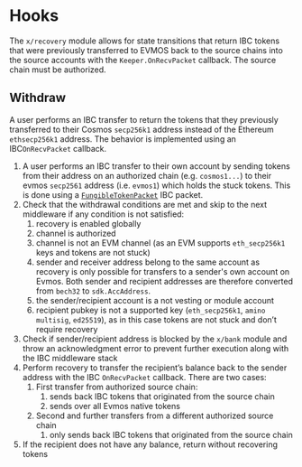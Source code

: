 <!--
order: 2
-->

# Hooks

The `x/recovery` module allows for state transitions that return IBC tokens that
were previously transferred to EVMOS back to the source chains into the source
accounts with the `Keeper.OnRecvPacket` callback. The source chain must be
authorized.

## Withdraw

A user performs an IBC transfer to return the tokens that they previously
transferred to their Cosmos `secp256k1` address instead of the Ethereum
`ethsecp256k1` address. The behavior is implemented using an IBC`OnRecvPacket`
callback.

1. A user performs an IBC transfer to their own account by sending tokens from
   their address on an authorized chain (e.g. `cosmos1...`) to their evmos
   `secp2561` address (i.e. `evmos1`) which holds the stuck tokens. This is done
   using a
   [`FungibleTokenPacket`](https://github.com/cosmos/ibc/blob/master/spec/app/ics-020-fungible-token-transfer/README.md)
   IBC packet.
2. Check that the withdrawal conditions are met and skip to the next middleware
   if any condition is not satisfied:
   1. recovery is enabled globally
   2. channel is authorized
   3. channel is not an EVM channel (as an EVM supports `eth_secp256k1` keys and
      tokens are not stuck)
   4. sender and receiver address belong to the same account as recovery is only
      possible for transfers to a sender's own account on Evmos. Both sender and
      recipient addresses are therefore converted from `bech32` to
      `sdk.AccAddress`.
   5. the sender/recipient account is a not vesting or module account
   6. recipient pubkey is not a supported key (`eth_secp256k1`,
      `amino multisig`, `ed25519`), as in this case tokens are not stuck and
      don’t require recovery
3. Check if sender/recipient address is blocked by the `x/bank` module and throw
   an acknowledgment error to prevent further execution along with the IBC
   middleware stack
4. Perform recovery to transfer the recipient’s balance back to the sender
   address with the IBC `OnRecvPacket` callback. There are two cases:
   1. First transfer from authorized source chain:
      1. sends back IBC tokens that originated from the source chain
      2. sends over all Evmos native tokens
   2. Second and further transfers from a different authorized source chain
      1. only sends back IBC tokens that originated from the source chain
5. If the recipient does not have any balance, return without recovering tokens
